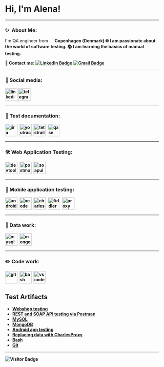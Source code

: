 # Hi, I'm Alena!

---

### ✨&nbsp; About Me:

I'm QA engineer from <img src="https://cdn-icons-png.flaticon.com/512/197/197565.png" width="13"/> <b>Copenhagen (Denmark)
<a>🌐 I am passionate about the world of software testing.</a>
<a>📚 I am learning the basics of manual testing.</a>

🔗 Contact me: [![LinkedIn Badge](https://img.shields.io/badge/-AlenaPolikina-blue?style=flat&logo=LinkedIn&logoColor=white)](https://www.linkedin.com/in/alena-polikina-03a52799/) [![Gmail Badge](https://img.shields.io/badge/-Gmail-red?style=flat&logo=Gmail&logoColor=white)](mailto:le.brilliant@gmail.com)

---

### 🤝 Social media:

  <div id="badges">
    <a href="https://www.linkedin.com/in/alena-polikina-03a52799/" target="_blank">
      <img src="https://upload.wikimedia.org/wikipedia/commons/thumb/c/ca/LinkedIn_logo_initials.png/600px-LinkedIn_logo_initials.png" width="40" height="40" alt="linkedin" />
    </a>
    <a href="https://t.me/alenchis_ya" target="_blank">
      <img src="https://cdn3.iconfinder.com/data/icons/social-media-chamfered-corner/154/telegram-512.png" width="40" height="40" alt="telegram" />
    </a>
  </div>

---

### 📁 Test documentation:

<div>
  <img src="https://cdn.jsdelivr.net/gh/devicons/devicon/icons/jira/jira-original.svg" title="jira" alt="jira" width="40" height="40"/>&nbsp
  <img src="https://upload.wikimedia.org/wikipedia/commons/thumb/8/8d/YouTrack_Icon.svg/1024px-YouTrack_Icon.svg.png?20200803082248" title="youtrack" alt="youtrack" width="40" height="40"/>&nbsp
  <img src="https://codahosted.io/packs/21236/unversioned/assets/LOGO/ba1091c59bab89cd2fd0f289622731fe16113d7b00905abe64759c313a4b73b76c1b0426076ed76cb74752234c734131df46992d5b8b48fc13e264240e4f7119f736cfeb64df36ded54b5cbf6198b9cadedf18dd0cac5c7dbcd16e6336c29363cd1292ba" title="testrail" alt="tetstrail" width="40" height="40"/>&nbsp
  <img src="https://luna1.co/eb0187.png" title="qase" alt="qase" width="40" height="40"/>&nbsp

</div>

---

### 🛠 Web Application Testing:

<div>
  <img src="https://d33wubrfki0l68.cloudfront.net/38b5c953a4667366685d55db55d057c86db1fc54/a0fdc/static/acae6b24d940347661ca901ea07f47c1/chrome-dev-logo-icon.png" title="devtools" alt="devtools" width="40" height="40"/>&nbsp
  <img src="https://seeklogo.com/images/P/postman-logo-0087CA0D15-seeklogo.com.png" title="postman" alt="postman" width="40" height="40"/>&nbsp
  <img src="https://static0.smartbear.co/smartbearbrand/media/images/home/soapui-icon.svg" title="soapui" alt="soapui" width="40" height="40"/>&nbsp
</div>

---

### 📱 Mobile application testing:

<div>
  <img src="https://cdn.jsdelivr.net/gh/devicons/devicon/icons/androidstudio/androidstudio-original.svg" title="android-studio" alt="android-studio" width="40" height="40"/>&nbsp
  <img src="https://cdn.jsdelivr.net/gh/devicons/devicon/icons/xcode/xcode-original.svg" title="xcode" alt="xcode" width="40" height="40"/>&nbsp
  <img src="https://cdn.icon-icons.com/icons2/3053/PNG/512/charles_proxy_macos_bigsur_icon_190302.png" title="charles-proxy" alt="charles-proxy" width="40" height="40"/>&nbsp
  <img src="https://www.megaleechers.com/storage/Fiddler-Everywhere-Icon.png" title="fiddler" alt="fiddler" width="40" height="40"/>&nbsp
  <img src="https://pbs.twimg.com/profile_images/1589614420766126080/slAIVDtr_400x400.jpg" title="proxyman" alt="proxyman" width="40" height="40"/>&nbsp
</div>


---

### 💾  Data work:

<div>
  <img src="https://cdn.jsdelivr.net/gh/devicons/devicon/icons/mysql/mysql-original.svg" title="mysql" alt="mysql" width="40" height="40"/>&nbsp
  <img src="https://cdn.jsdelivr.net/gh/devicons/devicon/icons/mongodb/mongodb-original.svg" title="mongodb" alt="mongodb" width="40" height="40"/>&nbsp
</div>

---

### ✏️ Code work:

<div>
  <img src="https://cdn.jsdelivr.net/gh/devicons/devicon/icons/git/git-original.svg" title="git" alt="git" width="40" height="40"/>&nbsp
  <img src="https://upload.wikimedia.org/wikipedia/commons/thumb/4/4b/Bash_Logo_Colored.svg/1024px-Bash_Logo_Colored.svg.png?20180723054350" title="bash" alt="bash" width="40" height="40"/>&nbsp
  <img src="https://cdn.jsdelivr.net/gh/devicons/devicon/icons/vscode/vscode-original.svg" title="vscode" alt="vscode" width="40" height="40"/>&nbsp
  
</div>

<h2>Test Artifacts </h2>
<p> 
 <ul>
<li>  <a href="https://github.com/alenchis/web_testing">Webshop testing</a>  </li>
<li>  <a href="https://github.com/alenchis/API_postman"> REST and SOAP API testing via Postman </a>   </li>
<li> <a href="https://github.com/alenchis/SQL">MySQL</a>   </li>
<li>  <a href="https://github.com/alenchis/MongoDB.git">MongoDB</a>  </li>
<li>  <a href="https://github.com/alenchis/mobile_testing"> Android app testing</a>   </li>
<li> <a href="https://github.com/alenchis/CharlesProxy">Replacing data with CharlesProxy</a>  </li>
<li> <a href="https://github.com/alenchis/bash"> Bash </a>  </li>
<li> <a href="https://github.com/alenchis/git"> Git </a> </li>
</ul>
</p>


---

<!-- ### 💻 Пройденные курсы:

| Курсы                                                           | Дата              |
| ----------------------------------------------------------------| :---------------: |
|                           

--- -->

![Visitor Badge](https://visitor-badge.laobi.icu/badge?page_id=alenchis)